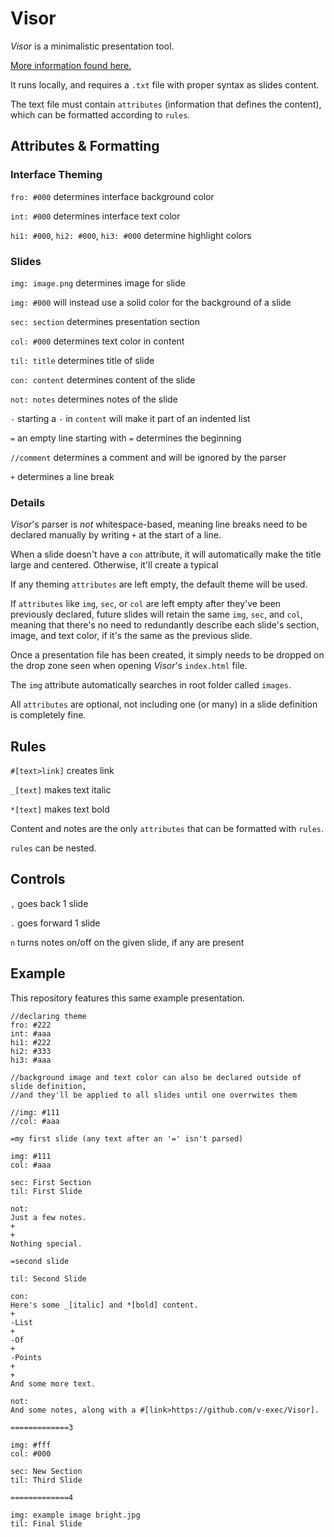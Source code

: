 # Visor

_Visor_ is a minimalistic presentation tool.

[More information found here.](http://v-os.ca/visor)

It runs locally, and requires a `.txt` file with proper syntax as slides content.

The text file must contain `attributes` (information that defines the content), which can be formatted according to `rules`.

## Attributes & Formatting

### Interface Theming

`fro: #000` determines interface background color

`int: #000` determines interface text color

`hi1: #000`, `hi2: #000`, `hi3: #000` determine highlight colors

### Slides

`img: image.png` determines image for slide

`img: #000` will instead use a solid color for the background of a slide

`sec: section` determines presentation section

`col: #000` determines text color in content

`til: title` determines title of slide

`con: content` determines content of the slide

`not: notes` determines notes of the slide

`-` starting a `-` in `content` will make it part of an indented list

`=` an empty line starting with `=` determines the beginning

`//comment` determines a comment and will be ignored by the parser

`+` determines a line break

### Details

_Visor_'s parser is _not_ whitespace-based, meaning line breaks need to be declared manually by writing `+` at the start of a line.

When a slide doesn't have a `con` attribute, it will automatically make the title large and centered. Otherwise, it'll create a typical

If any theming `attributes` are left empty, the default theme will be used.

If `attributes` like `img`, `sec`, or `col` are left empty after they've been previously declared, future slides will retain the same `img`, `sec`, and `col`, meaning that there's no need to redundantly describe each slide's section, image, and text color, if it's the same as the previous slide.

Once a presentation file has been created, it simply needs to be dropped on the drop zone seen when opening _Visor_'s `index.html` file.

The `img` attribute automatically searches in root folder called `images`.

All `attributes` are optional, not including one (or many) in a slide definition is completely fine.

## Rules

`#[text>link]` creates link

`_[text]` makes text italic

`*[text]` makes text bold

Content and notes are the only `attributes` that can be formatted with `rules`.

`rules` can be nested.

## Controls

`,` goes back 1 slide

`.` goes forward 1 slide

`n` turns notes on/off on the given slide, if any are present

## Example

This repository features this same example presentation.

```
//declaring theme
fro: #222
int: #aaa
hi1: #222
hi2: #333
hi3: #aaa

//background image and text color can also be declared outside of slide definition,
//and they'll be applied to all slides until one overrwites them

//img: #111
//col: #aaa

=my first slide (any text after an '=' isn't parsed)

img: #111
col: #aaa

sec: First Section
til: First Slide

not:
Just a few notes.
+
+
Nothing special.

=second slide

til: Second Slide

con:
Here's some _[italic] and *[bold] content.
+
-List
+
-Of
+
-Points
+
+
And some more text.

not:
And some notes, along with a #[link>https://github.com/v-exec/Visor].

=============3

img: #fff
col: #000

sec: New Section
til: Third Slide

=============4

img: example image bright.jpg
til: Final Slide
```